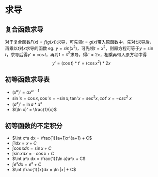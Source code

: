# 求导
## 复合函数求导
对于复合函数$F(x) = f(g(x))$求导，可先领$t = g(x)$带入原函数中，先对$t$求导后，再乘以$t$对$x$求导的函数
eg.
$y = sin (x^2)$，可先领$t = x^2$，则原方程可等于$y = \sin t$，求导后得$y' = \cos t$，再对$t = x^2$求导，得$t' = 2x$，相乘再带入原方程中得
$$y' = (\cos t )*t'= (\cos x^2)*2x$$

## 初等函数求导表
* $(x^a)' = ax^{a -1}$
* $\sin 'x = \cos x, \cos 'x = -\sin x,\tan 'x = \sec ^2x,cot'\ x = -csc^2\ x$
* $(a^x)' = \ln a * a^x$
* $(\ln x)' = \frac{1}{x}$

## 初等函数的不定积分
* $\int x^a dx = \frac{1}{a+1}x^{a+1} + C$
* $\int 1 dx = x + C$
* $\int \cos x dx = \sin x + C$
* $\int \sin x dx = -\cos x + C$
* $\int a^x dx = \frac{1}{\ln a}a^x + C$
* $\int e^x dx = e^x + C$
* $\int \frac{1}{x}dx = \ln |x| + C$

